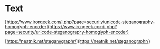 # Text

[https://www.irongeek.com/i.php?page=security/unicode-steganography-homoglyph-encoder](https://www.irongeek.com/i.php?page=security/unicode-steganography-homoglyph-encoder) 

[https://neatnik.net/steganographr/](https://neatnik.net/steganographr/)

